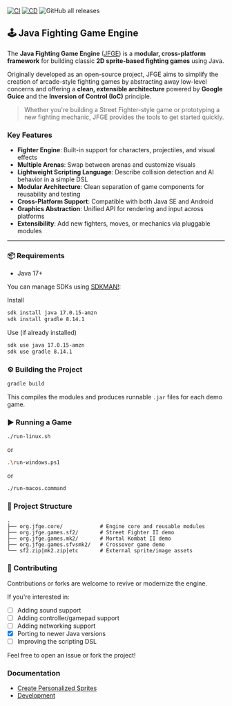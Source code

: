 [![CI](https://github.com/humbertodias/jfge/actions/workflows/ci.yml/badge.svg)](https://github.com/humbertodias/jfge/actions/workflows/ci.yml)
[![CD](https://github.com/humbertodias/jfge/actions/workflows/cd.yml/badge.svg)](https://github.com/humbertodias/jfge/actions/workflows/cd.yml)
![GitHub all releases](https://img.shields.io/github/downloads/humbertodias/jfge/total)

## 🕹️ Java Fighting Game Engine

The **Java Fighting Game Engine** ([JFGE](https://code.google.com/archive/p/java-fighting-game-engine/downloads)) is a **modular, cross-platform framework** for building classic **2D sprite-based fighting games** using Java.

Originally developed as an open-source project, JFGE aims to simplify the creation of arcade-style fighting games by abstracting away low-level concerns and offering a **clean, extensible architecture** powered by **Google Guice** and the **Inversion of Control (IoC)** principle.

> Whether you're building a Street Fighter-style game or prototyping a new fighting mechanic, JFGE provides the tools to get started quickly.

### Key Features

* **Fighter Engine**: Built-in support for characters, projectiles, and visual effects
* **Multiple Arenas**: Swap between arenas and customize visuals
* **Lightweight Scripting Language**: Describe collision detection and AI behavior in a simple DSL
* **Modular Architecture**: Clean separation of game components for reusability and testing
* **Cross-Platform Support**: Compatible with both Java SE and Android
* **Graphics Abstraction**: Unified API for rendering and input across platforms
* **Extensibility**: Add new fighters, moves, or mechanics via pluggable modules

---

### 📦 Requirements

- Java 17+

You can manage SDKs using [SDKMAN!](https://sdkman.io):

Install
```bash
sdk install java 17.0.15-amzn
sdk install gradle 8.14.1
```

Use (if already installed)
```bash
sdk use java 17.0.15-amzn
sdk use gradle 8.14.1
```
### ⚙️ Building the Project

```bash
gradle build
```

This compiles the modules and produces runnable `.jar` files for each demo game.

### ▶️ Running a Game

```bash
./run-linux.sh
```
or
```bash
.\run-windows.ps1
```
or
```bash
./run-macos.command
```

### 📂 Project Structure
```
.
├── org.jfge.core/            # Engine core and reusable modules
├── org.jfge.games.sf2/       # Street Fighter II demo
├── org.jfge.games.mk2/       # Mortal Kombat II demo
├── org.jfge.games.sfvsmk2/   # Crossover game demo
└── sf2.zip|mk2.zip|etc       # External sprite/image assets
```

### 🤝 Contributing

Contributions or forks are welcome to revive or modernize the engine.

If you're interested in:

* [ ] Adding sound support
* [ ] Adding controller/gamepad support
* [ ] Adding networking support
* [x] Porting to newer Java versions
* [ ] Improving the scripting DSL

Feel free to open an issue or fork the project!

### Documentation

- [Create Personalized Sprites](doc/create-personalized-sprites.md)
- [Development](./doc/dev.md)
